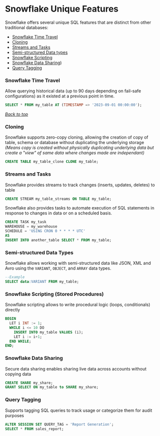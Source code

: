 # Snowflake Unique Features
Snowflake offers several unique SQL features that are distinct from other traditional databases:
- [Snowflake Time Travel](#snowflake-time-travel)
- [Cloning](#cloning)
- [Streams and Tasks](#streams-and-tasks)
- [Semi-structured Data types](#semi-structured-data-types)
- [Snowflake Scripting](#snowflake-scripting-(stored-procedures))
- [Snowflake Data Sharing](#snowflake-data-sharing))
- [Query Tagging](#query-tagging)

### Snowflake Time Travel
Allow querying historical data (up to 90 days depending on fail-safe configurations) as it existed at a previous point in time.
```sql
SELECT * FROM my_table AT (TIMESTAMP => '2023-09-01 00:00:00');
```
_[Back to top](#snowflake-unique-features)_

### Cloning
Snowflake supports zero-copy cloning, allowing the creation of copy of table, schema or database without duplicating the underlying storage
_(Means copy is created without physically duplicating underlying data but create a "view" of same data where changes made are independant)_
```sql
CREATE TABLE my_table_clone CLONE my_table;
```

### Streams and Tasks
Snowflake provides streams to track changes (inserts, updates, deletes) to table
``` sql
CREATE STREAM my_table_streams ON TABLE my_table;
```
Snowflake also provides tasks to automate execution of SQL statements in response to changes in data or on a scheduled basis.
```sql
CREATE TASK my_task
WAREHOUSE = my_warehouse
SCHEDULE = 'USING CRON 0 * * * * UTC'
AS
INSERT INTO another_table SELECT * FROM my_table;
```

### Semi-structured Data Types
Snowflake allows working with semi-structured data like JSON, XML and Avro using the `VARIANT`, `OBJECT`, and `ARRAY` data types.
```sql
--Example
SELECT data:VARIANT FROM my_table;
```

### Snowflake Scripting (Stored Procedures)
Snowflake scripting allows to write procedural logic (loops, conditionals) directly
```sql
BEGIN
  LET i INT := 1;
  WHILE i <= 10 DO
    INSERT INTO my_table VALUES (i);
    LET i := i+1;
  END WHILE;
END;
```

### Snowflake Data Sharing
Secure data sharing enables sharing live data across accounts without copying data
```sql
CREATE SHARE my_share;
GRANT SELECT ON my_table to SHARE my_share;
```

### Query Tagging
Supports tagging SQL queries to track usage or categorize them for audit purposes
```sql
ALTER SESSION SET QUERY_TAG = 'Report Generation';
SELECT * FROM sales_report;
```
